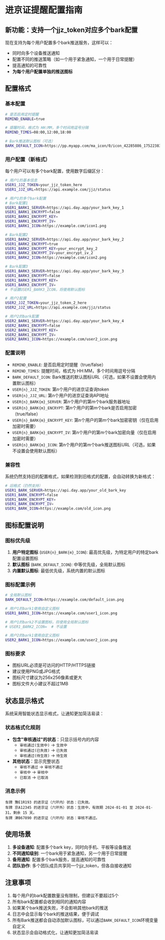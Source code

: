 # 进京证提醒配置指南

## 新功能：支持一个jjz_token对应多个bark配置

现在支持为每个用户配置多个bark推送服务，这样可以：

- 同时向多个设备推送通知
- 配置不同的推送策略（如一个用于紧急通知，一个用于日常提醒）
- 提高通知的可靠性
- **为每个用户配置单独的推送图标**

## 配置格式

### 基本配置

```bash
# 是否启用定时提醒
REMIND_ENABLE=true

# 提醒时间，格式为 HH:MM，多个时间用逗号分隔
REMIND_TIMES=08:00,12:00,18:00

# Bark推送默认图标（可选）
BARK_DEFAULT_ICON=https://pp.myapp.com/ma_icon/0/icon_42285886_1752238397/256
```

### 用户配置（新格式）

每个用户可以有多个bark配置，使用数字后缀区分：

```bash
# 用户1的基本信息
USER1_JJZ_TOKEN=your_jjz_token_here
USER1_JJZ_URL=https://api.example.com/jjz/status

# 用户1的多个bark配置
# Bark配置1
USER1_BARK1_SERVER=https://api.day.app/your_bark_key_1
USER1_BARK1_ENCRYPT=false
USER1_BARK1_ENCRYPT_KEY=
USER1_BARK1_ENCRYPT_IV=
USER1_BARK1_ICON=https://example.com/icon1.png

# Bark配置2
USER1_BARK2_SERVER=https://api.day.app/your_bark_key_2
USER1_BARK2_ENCRYPT=true
USER1_BARK2_ENCRYPT_KEY=your_encrypt_key_2
USER1_BARK2_ENCRYPT_IV=your_encrypt_iv_2
USER1_BARK2_ICON=https://example.com/icon2.png

# Bark配置3
USER1_BARK3_SERVER=https://api.day.app/your_bark_key_3
USER1_BARK3_ENCRYPT=false
USER1_BARK3_ENCRYPT_KEY=
USER1_BARK3_ENCRYPT_IV=
# 不设置USER1_BARK3_ICON，将使用默认图标

# 用户2配置
USER2_JJZ_TOKEN=your_jjz_token_2_here
USER2_JJZ_URL=https://api.example.com/jjz/status

# 用户2的bark配置
USER2_BARK1_SERVER=https://api.day.app/your_bark_key_4
USER2_BARK1_ENCRYPT=false
USER2_BARK1_ENCRYPT_KEY=
USER2_BARK1_ENCRYPT_IV=
USER2_BARK1_ICON=https://example.com/user2_icon.png
```

### 配置说明

- `REMIND_ENABLE`: 是否启用定时提醒（true/false）
- `REMIND_TIMES`: 提醒时间，格式为 HH:MM，多个时间用逗号分隔
- `BARK_DEFAULT_ICON`: Bark推送的默认图标URL（可选，如果不设置会使用内置默认图标）
- `USER{n}_JJZ_TOKEN`: 第n个用户的进京证查询token
- `USER{n}_JJZ_URL`: 第n个用户的进京证查询API地址
- `USER{n}_BARK{m}_SERVER`: 第n个用户的第m个bark服务器地址
- `USER{n}_BARK{m}_ENCRYPT`: 第n个用户的第m个bark是否启用加密（true/false）
- `USER{n}_BARK{m}_ENCRYPT_KEY`: 第n个用户的第m个bark加密密钥（仅在启用加密时需要）
- `USER{n}_BARK{m}_ENCRYPT_IV`: 第n个用户的第m个bark加密向量（仅在启用加密时需要）
- `USER{n}_BARK{m}_ICON`: 第n个用户的第m个bark推送图标URL（可选，如果不设置会使用默认图标）

### 兼容性

系统仍然支持旧的配置格式，如果检测到旧格式的配置，会自动转换为新格式：

```bash
# 旧格式（仍然支持）
USER1_BARK_SERVER=https://api.day.app/your_old_bark_key
USER1_BARK_ENCRYPT=false
USER1_BARK_ENCRYPT_KEY=
USER1_BARK_ENCRYPT_IV=
USER1_BARK_ICON=https://example.com/old_icon.png
```

## 图标配置说明

### 图标优先级

1. **用户特定图标** (`USER{n}_BARK{m}_ICON`): 最高优先级，为特定用户的特定bark配置设置图标
2. **默认图标** (`BARK_DEFAULT_ICON`): 中等优先级，全局默认图标
3. **内置默认图标**: 最低优先级，系统内置的默认图标

### 图标配置示例

```bash
# 全局默认图标
BARK_DEFAULT_ICON=https://example.com/default_icon.png

# 用户1的bark1使用自定义图标
USER1_BARK1_ICON=https://example.com/user1_icon.png

# 用户1的bark2不设置图标，将使用全局默认图标
# USER1_BARK2_ICON=  # 不设置

# 用户2的bark1使用自定义图标
USER2_BARK1_ICON=https://example.com/user2_icon.png
```

### 图标要求

- 图标URL必须是可访问的HTTP/HTTPS链接
- 建议使用PNG或JPG格式
- 图标尺寸建议为256x256像素或更大
- 图标文件大小建议不超过1MB

## 状态显示格式

系统采用智能状态显示格式，让通知更加简洁易读：

### 状态格式化规则

- **包含"审核通过"的状态**：只显示括号内的内容
  - `审核通过(生效中)` → `生效中`
  - `审核通过(已失效)` → `已失效`
  - `审核通过(待生效)` → `待生效`
- **其他状态**：显示完整状态
  - `审核不通过` → `审核不通过`
  - `审核中` → `审核中`
  - `已取消` → `已取消`

### 消息示例

```text
车牌 豫E1R193 的进京证（六环内）状态：已失效。
车牌 京A12345 的进京证（六环外）状态：生效中，有效期 2024-01-01 至 2024-01-31，剩余 15 天。
车牌 津B67890 的进京证（六环内）状态：审核不通过。
```

## 使用场景

1. **多设备通知**: 配置多个bark key，同时向手机、平板等设备推送
2. **不同通知级别**: 一个bark用于紧急通知，另一个用于日常提醒
3. **备用通知**: 配置多个bark服务，提高通知的可靠性
4. **团队协作**: 多个团队成员共享同一个jjz_token，但各自接收通知

## 注意事项

1. 每个用户的bark配置数量没有限制，但建议不要超过5个
2. 所有bark配置都会收到相同的通知内容
3. 如果某个bark推送失败，不会影响其他bark的推送
4. 日志中会显示每个bark的推送结果，便于调试
5. 所有Bark推送都会自动添加默认图标，可以通过`BARK_DEFAULT_ICON`环境变量自定义
6. 状态显示会自动格式化，让通知更加简洁易读
